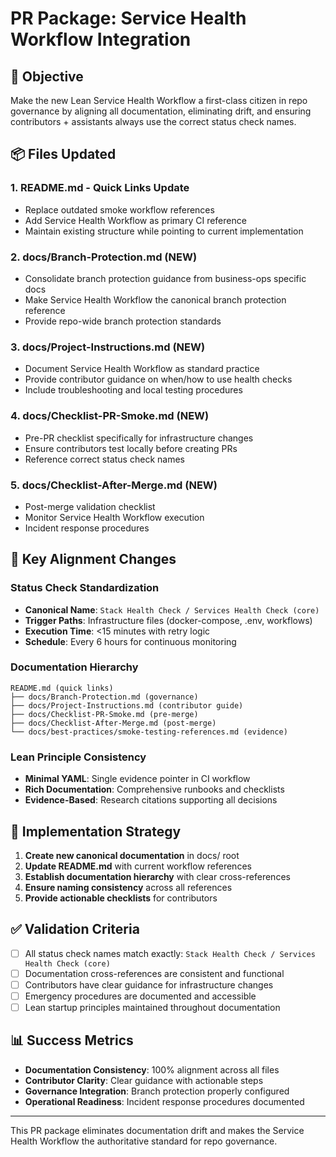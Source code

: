 # PR Package: Service Health Workflow Integration

## 🎯 **Objective**
Make the new Lean Service Health Workflow a first-class citizen in repo governance by aligning all documentation, eliminating drift, and ensuring contributors + assistants always use the correct status check names.

## 📦 **Files Updated**

### 1. **README.md** - Quick Links Update
- Replace outdated smoke workflow references
- Add Service Health Workflow as primary CI reference
- Maintain existing structure while pointing to current implementation

### 2. **docs/Branch-Protection.md** (NEW)
- Consolidate branch protection guidance from business-ops specific docs
- Make Service Health Workflow the canonical branch protection reference
- Provide repo-wide branch protection standards

### 3. **docs/Project-Instructions.md** (NEW)
- Document Service Health Workflow as standard practice
- Provide contributor guidance on when/how to use health checks
- Include troubleshooting and local testing procedures

### 4. **docs/Checklist-PR-Smoke.md** (NEW)
- Pre-PR checklist specifically for infrastructure changes
- Ensure contributors test locally before creating PRs
- Reference correct status check names

### 5. **docs/Checklist-After-Merge.md** (NEW)
- Post-merge validation checklist
- Monitor Service Health Workflow execution
- Incident response procedures

## 🔄 **Key Alignment Changes**

### Status Check Standardization
- **Canonical Name**: `Stack Health Check / Services Health Check (core)`
- **Trigger Paths**: Infrastructure files (docker-compose, .env, workflows)
- **Execution Time**: <15 minutes with retry logic
- **Schedule**: Every 6 hours for continuous monitoring

### Documentation Hierarchy
```
README.md (quick links)
├── docs/Branch-Protection.md (governance)
├── docs/Project-Instructions.md (contributor guide)
├── docs/Checklist-PR-Smoke.md (pre-merge)
├── docs/Checklist-After-Merge.md (post-merge)
└── docs/best-practices/smoke-testing-references.md (evidence)
```

### Lean Principle Consistency
- **Minimal YAML**: Single evidence pointer in CI workflow
- **Rich Documentation**: Comprehensive runbooks and checklists
- **Evidence-Based**: Research citations supporting all decisions

## 🚀 **Implementation Strategy**

1. **Create new canonical documentation** in docs/ root
2. **Update README.md** with current workflow references  
3. **Establish documentation hierarchy** with clear cross-references
4. **Ensure naming consistency** across all references
5. **Provide actionable checklists** for contributors

## ✅ **Validation Criteria**

- [ ] All status check names match exactly: `Stack Health Check / Services Health Check (core)`
- [ ] Documentation cross-references are consistent and functional
- [ ] Contributors have clear guidance for infrastructure changes
- [ ] Emergency procedures are documented and accessible
- [ ] Lean startup principles maintained throughout documentation

## 📊 **Success Metrics**

- **Documentation Consistency**: 100% alignment across all files
- **Contributor Clarity**: Clear guidance with actionable steps
- **Governance Integration**: Branch protection properly configured
- **Operational Readiness**: Incident response procedures documented

---

This PR package eliminates documentation drift and makes the Service Health Workflow the authoritative standard for repo governance.